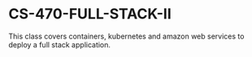 # CS-470-FULL-STACK-II
This class covers containers, kubernetes and amazon web services to deploy a full stack application.

